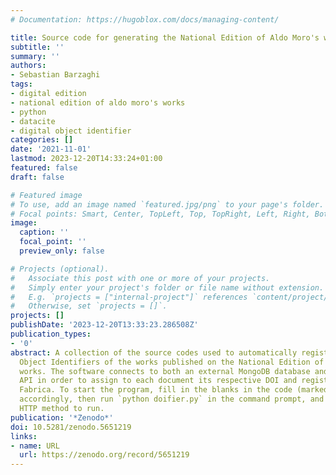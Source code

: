 ```yaml
---
# Documentation: https://hugoblox.com/docs/managing-content/

title: Source code for generating the National Edition of Aldo Moro's works DOIs
subtitle: ''
summary: ''
authors:
- Sebastian Barzaghi
tags:
- digital edition
- national edition of aldo moro's works
- python
- datacite
- digital object identifier
categories: []
date: '2021-11-01'
lastmod: 2023-12-20T14:33:24+01:00
featured: false
draft: false

# Featured image
# To use, add an image named `featured.jpg/png` to your page's folder.
# Focal points: Smart, Center, TopLeft, Top, TopRight, Left, Right, BottomLeft, Bottom, BottomRight.
image:
  caption: ''
  focal_point: ''
  preview_only: false

# Projects (optional).
#   Associate this post with one or more of your projects.
#   Simply enter your project's folder or file name without extension.
#   E.g. `projects = ["internal-project"]` references `content/project/deep-learning/index.md`.
#   Otherwise, set `projects = []`.
projects: []
publishDate: '2023-12-20T13:33:23.286508Z'
publication_types:
- '0'
abstract: A collection of the source codes used to automatically register the Digital
  Object Identifiers of the works published on the National Edition of Aldo Moro's
  works. The software connects to both an external MongoDB database and the DataCite
  API in order to assign to each document its respective DOI and register it on DataCite
  Fabrica. To start the program, fill in the blanks in the code (marked with '@')
  accordingly, then run `python doifier.py` in the command prompt, and select the
  HTTP method to run.
publication: '*Zenodo*'
doi: 10.5281/zenodo.5651219
links:
- name: URL
  url: https://zenodo.org/record/5651219
---
```

